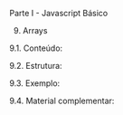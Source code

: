 Parte I - Javascript Básico

9. Arrays

9.1. Conteúdo: 

9.2. Estrutura: 

9.3. Exemplo:

9.4. Material complementar:

